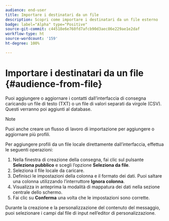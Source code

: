 ```yaml
---
audience: end-user
title: Importare i destinatari da un file
description: Scopri come importare i destinatari da un file esterno
badge: label="Alpha" type="Positive"
source-git-commit: c44518e6e760fd7afcb90d3aec86e229ae1e2daf
workflow-type: ht
source-wordcount: '159'
ht-degree: 100%

---
```


# Importare i destinatari da un file {#audience-from-file}

Puoi aggiungere o aggiornare i contatti dall’interfaccia di consegna caricando un file di testo (TXT) o un file di valori separati da virgole (CSV). Questi verranno poi aggiunti al database.

>[!NOTE]
>
>Puoi anche creare un flusso di lavoro di importazione per aggiungere o aggiornare più profili.


Per aggiungere profili da un file locale direttamente dall’interfaccia, effettua le seguenti operazioni:

1. Nella finestra di creazione della consegna, fai clic sul pulsante **Seleziona pubblico** e scegli l’opzione **Seleziona da file**.
1. Seleziona il file locale da caricare.
1. Definisci le impostazioni della colonna e il formato dei dati. Puoi saltare una colonna utilizzando l’interruttore **Ignora colonna**.
1. Visualizza in anteprima la modalità di mappatura dei dati nella sezione centrale dello schermo.
1. Fai clic su **Conferma** una volta che le impostazioni sono corrette.

Durante la creazione e la personalizzazione del contenuto del messaggio, puoi selezionare i campi dal file di input nell’editor di personalizzazione.